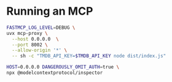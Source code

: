 # Running an MCP

```bash
FASTMCP_LOG_LEVEL=DEBUG \
uvx mcp-proxy \
  --host 0.0.0.0  \
  --port 8002 \
  --allow-origin '*' \
  -- sh -c "TMDB_API_KEY=$TMDB_API_KEY node dist/index.js"
```

```bash
HOST=0.0.0.0 DANGEROUSLY_OMIT_AUTH=true \
npx @modelcontextprotocol/inspector
```

